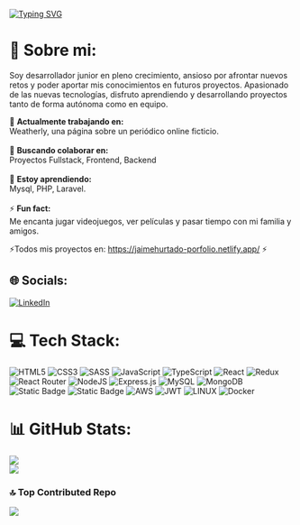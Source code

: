 [![Typing SVG](https://readme-typing-svg.herokuapp.com?color=FF3670&size=35&center=true&vCenter=true&width=1000&lines=Bienvenido+a+mi+perfil+de+Github!;Mi+nombre+es+Jaime+Hurtado;Soy+un+programador+Junior+FullStack)](https://git.io/typing-svg)
# 💫 Sobre mi:

Soy desarrollador junior en pleno crecimiento, ansioso por afrontar nuevos retos y poder aportar mis conocimientos en futuros proyectos. Apasionado de las nuevas tecnologías, disfruto aprendiendo y desarrollando proyectos tanto de forma autónoma como en equipo. 

🔭 **Actualmente trabajando en:**  <br> Weatherly, una página sobre un periódico online ficticio.<br><br>👯 **Buscando colaborar en:**  <br> Proyectos Fullstack, Frontend, Backend <br><br>🌱 **Estoy aprendiendo:**  <br>   Mysql, PHP, Laravel.<br><br>⚡ **Fun fact:**  <br>  Me encanta jugar videojuegos, ver películas y pasar tiempo con mi familia y amigos.

⚡Todos mis proyectos en: https://jaimehurtado-porfolio.netlify.app/ ⚡


## 🌐 Socials:
[![LinkedIn](https://img.shields.io/badge/LinkedIn-%230077B5.svg?logo=linkedin&logoColor=white)](https://www.linkedin.com/in/jaime-hurtado-ure%C3%B1a-b70789296/)

# 💻 Tech Stack:
![HTML5](https://img.shields.io/badge/html5-%23E34F26.svg?style=for-the-badge&logo=html5&logoColor=white) ![CSS3](https://img.shields.io/badge/css3-%231572B6.svg?style=for-the-badge&logo=css3&logoColor=white) ![SASS](https://img.shields.io/badge/SASS-hotpink.svg?style=for-the-badge&logo=SASS&logoColor=white)  ![JavaScript](https://img.shields.io/badge/javascript-%23323330.svg?style=for-the-badge&logo=javascript&logoColor=%23F7DF1E) ![TypeScript](https://img.shields.io/badge/typescript-%23007ACC.svg?style=for-the-badge&logo=typescript&logoColor=white) ![React](https://img.shields.io/badge/react-%2320232a.svg?style=for-the-badge&logo=react&logoColor=%2361DAFB) ![Redux](https://img.shields.io/badge/redux-%23593d88.svg?style=for-the-badge&logo=redux&logoColor=white) ![React Router](https://img.shields.io/badge/React_Router-CA4245?style=for-the-badge&logo=react-router&logoColor=white)  ![NodeJS](https://img.shields.io/badge/node.js-6DA55F?style=for-the-badge&logo=node.js&logoColor=white) ![Express.js](https://img.shields.io/badge/express.js-%23404d59.svg?style=for-the-badge&logo=express&logoColor=%2361DAFB) ![MySQL](https://img.shields.io/badge/mysql-%2300000f.svg?style=for-the-badge&logo=mysql&logoColor=white) ![MongoDB](https://img.shields.io/badge/MongoDB-%234ea94b.svg?style=for-the-badge&logo=mongodb&logoColor=white) ![Static Badge](https://img.shields.io/badge/PHP-white?style=for-the-badge&logo=php&logoColor=white&labelColor=%23000000&color=%23000000) ![Static Badge](https://img.shields.io/badge/LARAVEL-white?style=for-the-badge&logo=laravel&logoColor=white&labelColor=%23fe473a&color=%23fe473a)
![AWS](https://img.shields.io/badge/AWS-%23FF9900.svg?style=for-the-badge&logo=amazon-aws&logoColor=white) ![JWT](https://img.shields.io/badge/JWT-black?style=for-the-badge&logo=JSON%20web%20tokens) ![LINUX](https://img.shields.io/badge/Linux-FCC624?style=for-the-badge&logo=linux&logoColor=black) ![Docker](https://img.shields.io/badge/docker-%230db7ed.svg?style=for-the-badge&logo=docker&logoColor=white)
 
# 📊 GitHub Stats:  
![](https://github-readme-streak-stats.herokuapp.com/?user=jaimehu20&theme=dark&hide_border=false)<br/>
![](https://github-readme-stats.vercel.app/api/top-langs/?username=jaimehu20&theme=dark&hide_border=false&include_all_commits=false&count_private=false&layout=compact)

### 🔝 Top Contributed Repo
![](https://github-contributor-stats.vercel.app/api?username=jaimehu20&limit=5&theme=tokyonight&combine_all_yearly_contributions=true)


